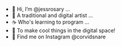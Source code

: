 - 🌹 Hi, I’m @jessrosary ...
- 🎨 A traditional and digital artist ...
- ☕️ Who's learning to program ...
- 👾 To make cool things in the digital space!
- 🌙 Find me on Instagram @corvidsnare

